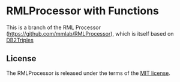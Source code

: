 RMLProcessor with Functions
===========================
This is a branch of the RML Processor (https://github.com/mmlab/RMLProcessor), which is itself based on [DB2Triples](https://github.com/antidot/db2triples/)

License
-------
The RMLProcessor is released under the terms of the [MIT license](http://opensource.org/licenses/mit-license.html).
